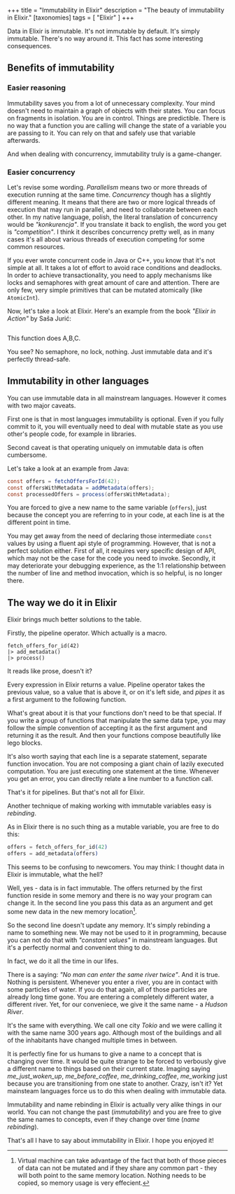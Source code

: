 +++
title = "Immutability in Elixir"
description = "The beauty of immutability in Elixir."
[taxonomies]
tags = [ "Elixir" ]
+++

Data in Elixir is immutable. It's not immutable by default. It's simply immutable. There's no way around it. This fact has some interesting consequences.

## Benefits of immutability

### Easier reasoning

Immutability saves you from a lot of unnecessary complexity. Your mind doesn't need to maintain a graph of objects with their states. You can focus on fragments in isolation. You are in control. Things are predictible. There is no way that a function you are calling will change the state of a variable you are passing to it. You can rely on that and safely use that variable afterwards.

And when dealing with concurrency, immutability truly is a game-changer.

### Easier concurrency

Let's revise some wording. _Parallelism_ means two or more threads of execution running at the same time. _Concurrency_ though has a slightly different meaning. It means that there are two or more logical threads of execution that may run in parallel, and need to collaborate between each other. In my native language, polish, the literal translation of concurrency would be _"konkurencja"_. If you translate it back to english, the word you get is _"competition"_. I think it describes concurrency pretty well, as in many cases it's all about various threads of execution competing for some common resources.

If you ever wrote concurrent code in Java or C++, you know that it's not simple at all. It takes a lot of effort to avoid race conditions and deadlocks. In order to achieve transactionality, you need to apply mechanisms like locks and semaphores with great amount of care and attention. There are only few, very simple primitives that can be mutated atomically (like `AtomicInt`).

Now, let's take a look at Elixir. Here's an example from the book _"Elixir in Action"_ by Saša Jurić:

```
```


This function does A,B,C.

You see? No semaphore, no lock, nothing. Just immutable data and it's perfectly thread-safe.

## Immutability in other languages

You can use immutable data in all mainstream languages. However it comes with two major caveats.

First one is that in most languages immutability is optional. Even if you fully commit to it, you will eventually need to deal with mutable state as you use other's people code, for example in libraries.

Second caveat is that operating uniquely on immutable data is often cumbersome.

Let's take a look at an example from Java:

```java
const offers = fetchOffersForId(42);
const offersWithMetadata = addMetadata(offers);
const processedOffers = process(offersWithMetadata);
````

You are forced to give a new name to the same variable (`offers`), just because the concept you are referring to in your code, at each line is at the different point in time.

You may get away from the need of declaring those intermediate `const` values by using a fluent api style of programming. However, that is not a perfect solution either. First of all, it requires very specific design of API, which may not be the case for the code you need to invoke. Secondly, it may deteriorate your debugging experience, as the 1:1 relationship between the number of line and method invocation, which is so helpful, is no longer there.

## The way we do it in Elixir

Elixir brings much better solutions to the table.

Firstly, the pipeline operator. Which actually is a macro.

```
fetch_offers_for_id(42)
|> add_metadata()
|> process()
```

It reads like prose, doesn't it?

Every expression in Elixir returns a value. Pipeline operator takes the previous value, so a value that is above it, or on it's left side, and _pipes_ it as a first argument to the following function.

What's great about it is that your functions don't need to be that special. If you write a group of functions that manipulate the same data type, you may follow the simple convention of accepting it as the first argument and returning it as the result. And then your functions compose beautifully like lego blocks.

It's also worth saying that each line is a separate statement, separate function invocation. You are not composing a giant chain of lazily executed computation. You are just executing one statement at the time. Whenever you get an error, you can directly relate a line number to a function call.

That's it for pipelines. But that's not all for Elixir.

Another technique of making working with immutable variables easy is _rebinding_.

As in Elixir there is no such thing as a mutable variable, you are free to do this:

```elixir
offers = fetch_offers_for_id(42)
offers = add_metadata(offers)
```

This seems to be confusing to newcomers. You may think: I thought data in Elixir is immutable, what the hell?

Well, yes - data is in fact immutable. The offers returned by the first function reside in some memory and there is no way your program can change it. In the second line you pass this data as an argument and get some new data in the new memory location[^1].

So the second line doesn't update any memory. It's simply rebinding a name to something new.
We may not be used to it in programming, because you can not do that with _"constant values"_ in mainstream languages. But it's a perfectly normal and convenient thing to do.

In fact, we do it all the time in our lifes.

There is a saying: _"No man can enter the same river twice"_. And it is true. Nothing is persistent. Whenever you enter a river, you are in contact with some particles of water. If you do that again, all of those particles are already long time gone. You are entering a completely different water, a different river. Yet, for our conveniece, we give it the same name - a _Hudson River_.

It's the same with everything. We call one city _Tokio_ and we were calling it with the same name 300 years ago. Although most of the buildings and all of the inhabitants have changed multiple times in between.

It is perfectly fine for us humans to give a name to a concept that is changing over time.
It would be quite strange to be forced to verbously give a different name to things based on their current state. Imaging saying _me_just_woken_up_, _me_before_coffee_, _me_drinking_coffee_, _me_working_ just because you are transitioning from one state to another. Crazy, isn't it? Yet mainsteam languages force us to do this when dealing with immutable data.

Immutability and name rebinding in Elixir is actually very alike things in our world. You can not change the past (_immutability_) and you are free to give the same names to concepts, even if they change over time (_name rebinding_).

That's all I have to say about immutability in Elixir. I hope you enjoyed it!


[^1]: Virtual machine can take advantage of the fact that both of those pieces of data can not be mutated and if they share any common part - they will both point to the same memory location. Nothing needs to be copied, so memory usage is very effecient.
